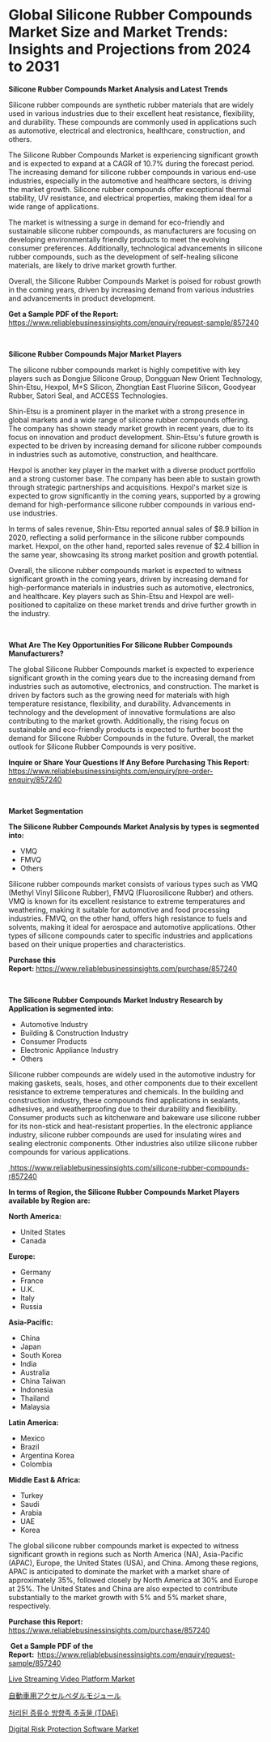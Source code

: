 <p><h1>Global Silicone Rubber Compounds Market Size and Market Trends: Insights and Projections from 2024 to 2031</h1></p><p><strong>Silicone Rubber Compounds Market Analysis and Latest Trends</strong></p>
<p><p>Silicone rubber compounds are synthetic rubber materials that are widely used in various industries due to their excellent heat resistance, flexibility, and durability. These compounds are commonly used in applications such as automotive, electrical and electronics, healthcare, construction, and others.</p><p>The Silicone Rubber Compounds Market is experiencing significant growth and is expected to expand at a CAGR of 10.7% during the forecast period. The increasing demand for silicone rubber compounds in various end-use industries, especially in the automotive and healthcare sectors, is driving the market growth. Silicone rubber compounds offer exceptional thermal stability, UV resistance, and electrical properties, making them ideal for a wide range of applications.</p><p>The market is witnessing a surge in demand for eco-friendly and sustainable silicone rubber compounds, as manufacturers are focusing on developing environmentally friendly products to meet the evolving consumer preferences. Additionally, technological advancements in silicone rubber compounds, such as the development of self-healing silicone materials, are likely to drive market growth further.</p><p>Overall, the Silicone Rubber Compounds Market is poised for robust growth in the coming years, driven by increasing demand from various industries and advancements in product development.</p></p>
<p><strong>Get a Sample PDF of the Report:&nbsp;</strong> <a href="https://www.reliablebusinessinsights.com/enquiry/request-sample/857240">https://www.reliablebusinessinsights.com/enquiry/request-sample/857240</a></p>
<p>&nbsp;</p>
<p><strong>Silicone Rubber Compounds Major Market Players</strong></p>
<p><p>The silicone rubber compounds market is highly competitive with key players such as Dongjue Silicone Group, Dongguan New Orient Technology, Shin-Etsu, Hexpol, M+S Silicon, Zhongtian East Fluorine Silicon, Goodyear Rubber, Satori Seal, and ACCESS Technologies. </p><p>Shin-Etsu is a prominent player in the market with a strong presence in global markets and a wide range of silicone rubber compounds offering. The company has shown steady market growth in recent years, due to its focus on innovation and product development. Shin-Etsu's future growth is expected to be driven by increasing demand for silicone rubber compounds in industries such as automotive, construction, and healthcare.</p><p>Hexpol is another key player in the market with a diverse product portfolio and a strong customer base. The company has been able to sustain growth through strategic partnerships and acquisitions. Hexpol's market size is expected to grow significantly in the coming years, supported by a growing demand for high-performance silicone rubber compounds in various end-use industries.</p><p>In terms of sales revenue, Shin-Etsu reported annual sales of $8.9 billion in 2020, reflecting a solid performance in the silicone rubber compounds market. Hexpol, on the other hand, reported sales revenue of $2.4 billion in the same year, showcasing its strong market position and growth potential.</p><p>Overall, the silicone rubber compounds market is expected to witness significant growth in the coming years, driven by increasing demand for high-performance materials in industries such as automotive, electronics, and healthcare. Key players such as Shin-Etsu and Hexpol are well-positioned to capitalize on these market trends and drive further growth in the industry.</p></p>
<p>&nbsp;</p>
<p><strong>What Are The Key Opportunities For Silicone Rubber Compounds Manufacturers?</strong></p>
<p><p>The global Silicone Rubber Compounds market is expected to experience significant growth in the coming years due to the increasing demand from industries such as automotive, electronics, and construction. The market is driven by factors such as the growing need for materials with high temperature resistance, flexibility, and durability. Advancements in technology and the development of innovative formulations are also contributing to the market growth. Additionally, the rising focus on sustainable and eco-friendly products is expected to further boost the demand for Silicone Rubber Compounds in the future. Overall, the market outlook for Silicone Rubber Compounds is very positive.</p></p>
<p><strong>Inquire or Share Your Questions If Any Before Purchasing This Report:</strong> <a href="https://www.reliablebusinessinsights.com/enquiry/pre-order-enquiry/857240">https://www.reliablebusinessinsights.com/enquiry/pre-order-enquiry/857240</a></p>
<p>&nbsp;</p>
<p><strong>Market Segmentation</strong></p>
<p><strong>The Silicone Rubber Compounds Market Analysis by types is segmented into:</strong></p>
<p><ul><li>VMQ</li><li>FMVQ</li><li>Others</li></ul></p>
<p><p>Silicone rubber compounds market consists of various types such as VMQ (Methyl Vinyl Silicone Rubber), FMVQ (Fluorosilicone Rubber) and others. VMQ is known for its excellent resistance to extreme temperatures and weathering, making it suitable for automotive and food processing industries. FMVQ, on the other hand, offers high resistance to fuels and solvents, making it ideal for aerospace and automotive applications. Other types of silicone compounds cater to specific industries and applications based on their unique properties and characteristics.</p></p>
<p><strong>Purchase this Report:&nbsp;</strong><a href="https://www.reliablebusinessinsights.com/purchase/857240">https://www.reliablebusinessinsights.com/purchase/857240</a></p>
<p>&nbsp;</p>
<p><strong>The Silicone Rubber Compounds Market Industry Research by Application is segmented into:</strong></p>
<p><ul><li>Automotive Industry</li><li>Building & Construction Industry</li><li>Consumer Products</li><li>Electronic Appliance Industry</li><li>Others</li></ul></p>
<p><p>Silicone rubber compounds are widely used in the automotive industry for making gaskets, seals, hoses, and other components due to their excellent resistance to extreme temperatures and chemicals. In the building and construction industry, these compounds find applications in sealants, adhesives, and weatherproofing due to their durability and flexibility. Consumer products such as kitchenware and bakeware use silicone rubber for its non-stick and heat-resistant properties. In the electronic appliance industry, silicone rubber compounds are used for insulating wires and sealing electronic components. Other industries also utilize silicone rubber compounds for various applications.</p></p>
<p><a href="https://www.reliablebusinessinsights.com/silicone-rubber-compounds-r857240">&nbsp;https://www.reliablebusinessinsights.com/silicone-rubber-compounds-r857240</a></p>
<p><strong>In terms of Region, the Silicone Rubber Compounds Market Players available by Region are:</strong></p>
<p>
    <p> <strong> North America: </strong>
        <ul>
            <li>United States</li>
            <li>Canada</li>
        </ul>
        </p> 
    <p> <strong> Europe: </strong>
        <ul>
            <li>Germany</li>
            <li>France</li>
            <li>U.K.</li>
            <li>Italy</li>
            <li>Russia</li>
        </ul>
        </p> 
    <p> <strong> Asia-Pacific: </strong>
        <ul>
            <li>China</li>
            <li>Japan</li>
            <li>South Korea</li>
            <li>India</li>
            <li>Australia</li>
            <li>China Taiwan</li>
            <li>Indonesia</li>
            <li>Thailand</li>
            <li>Malaysia</li>
        </ul>
        </p> 
    <p> <strong> Latin America: </strong>
        <ul>
            <li>Mexico</li>
            <li>Brazil</li>
            <li>Argentina Korea</li>
            <li>Colombia</li>
        </ul>
        </p> 
    <p> <strong> Middle East & Africa: </strong>
        <ul>
            <li>Turkey</li>
            <li>Saudi</li>
            <li>Arabia</li>
            <li>UAE</li>
            <li>Korea</li>
        </ul>
    </p>
    </p>
<p><p>The global silicone rubber compounds market is expected to witness significant growth in regions such as North America (NA), Asia-Pacific (APAC), Europe, the United States (USA), and China. Among these regions, APAC is anticipated to dominate the market with a market share of approximately 35%, followed closely by North America at 30% and Europe at 25%. The United States and China are also expected to contribute substantially to the market growth with 5% and 5% market share, respectively.</p></p>
<p><strong>Purchase this Report: </strong><a href="https://www.reliablebusinessinsights.com/purchase/857240">https://www.reliablebusinessinsights.com/purchase/857240</a></p>
<p>&nbsp;<strong>Get a Sample PDF of the Report:&nbsp;&nbsp;</strong><a href="https://www.reliablebusinessinsights.com/enquiry/request-sample/857240">https://www.reliablebusinessinsights.com/enquiry/request-sample/857240</a></p>
<p><strong></strong></p>
<p><p><a href="https://github.com/Angelnienowdseej3e45z3p8c/Market-Research-Report-List-3/blob/main/live-streaming-video-platform-market.md">Live Streaming Video Platform Market</a></p><p><a href="https://github.com/SantosDicki04/Market-Research-Report-List-2/blob/main/431160496657.md">自動車用アクセルペダルモジュール</a></p><p><a href="https://github.com/rsg307664904/Market-Research-Report-List-2/blob/main/3470066129472.md">처리된 증류수 방향족 추출물 (TDAE)</a></p><p><a href="https://github.com/angeliabkratze/Market-Research-Report-List-2/blob/main/digital-risk-protection-software-market.md">Digital Risk Protection Software Market</a></p></p>